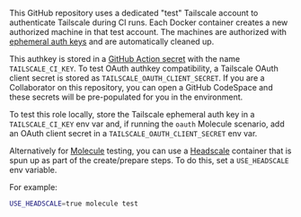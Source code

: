 This GitHub repository uses a dedicated "test" Tailscale account to authenticate Tailscale during CI runs. Each Docker container creates a new authorized machine in that test account. The machines are authorized with [ephemeral auth keys][] and are automatically cleaned up.

This authkey is stored in a [GitHub Action secret][] with the name `TAILSCALE_CI_KEY`. To test OAuth authkey compatibility, a Tailscale OAuth client secret is stored as `TAILSCALE_OAUTH_CLIENT_SECRET`. If you are a Collaborator on this repository, you can open a GitHub CodeSpace and these secrets will be pre-populated for you in the environment.

To test this role locally, store the Tailscale ephemeral auth key in a `TAILSCALE_CI_KEY` env var and, if running the `oauth` Molecule scenario, add an OAuth client secret in a `TAILSCALE_OAUTH_CLIENT_SECRET` env var.

Alternatively for [Molecule][] testing, you can use a [Headscale][] container that is spun up as part of the create/prepare steps. To do this, set a `USE_HEADSCALE` env variable.

For example:

```bash
USE_HEADSCALE=true molecule test
```

[ephemeral auth keys]: https://tailscale.com/kb/1111/ephemeral-nodes/
[github action secret]: https://docs.github.com/en/actions/reference/encrypted-secrets
[molecule]: https://ansible.readthedocs.io/projects/molecule/
[headscale]: https://github.com/juanfont/headscale/
